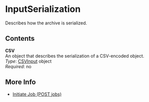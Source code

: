 # InputSerialization<a name="api-InputSerialization"></a>

Describes how the archive is serialized\.

## Contents<a name="api-InputSerialization-contents"></a>

**CSV**  
An object that describes the serialization of a CSV\-encoded object\.  
*Type*: [CSVInput](api-CSVInput.md) object  
*Required*: no

## More Info<a name="more-info-api-InputSerialization"></a>

+ [Initiate Job \(POST jobs\)](api-initiate-job-post.md)